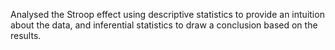 Analysed the Stroop effect using descriptive statistics to provide an intuition about the data, and inferential statistics to draw a conclusion based on the results. 
